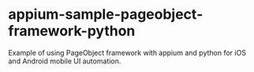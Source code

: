 # appium-sample-pageobject-framework-python
Example of using PageObject framework with appium and python for iOS and Android mobile UI automation.
